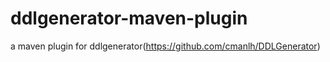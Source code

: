 # ddlgenerator-maven-plugin
a maven plugin for ddlgenerator(https://github.com/cmanlh/DDLGenerator)
